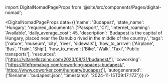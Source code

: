 
import DigitalNomadPageProps from '@site/src/components/Pages/digital-nomad';

<DigitalNomadPageProps
    data={{'name': 'Budapest', 'state_name': 'Hungary', 'required_documents': ['Passport', 'CI'], 'internet_roaming': 'Available', 'daily_average_cost': 45, 'description': 'Budapest is the capital of Hungary, placed near the Danubio rived in the middle of the country.', 'tags': ['nature', 'museum', 'city', 'river', 'sidewalk'], 'how_to_arrive': ['Airplane', 'Bus', 'Train', 'Ship'], 'how_to_move': ['Bike', 'Walk', 'Taxi', 'Public transports'], 'resources': ['https://vitanellozaino.com/2023/08/31/budapest/'], 'coworking': ['https://lifefromabag.com/coworking-spaces-budapest/', 'https://www.coworker.com/hungary/budapest'], 'autogenerated': {'filename': 'budapest.json', 'timestamp': '2024-11-15T09:17:17Z'}}}
/>
